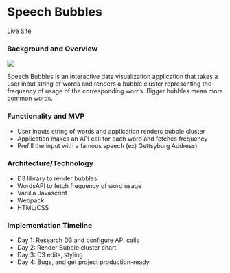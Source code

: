 # Speech Bubbles 

[Live Site](https://aklee2106.github.io/speech_bubbles/)

### Background and Overview

![](images/bubbles.gif)

Speech Bubbles is an interactive data visualization application that takes a user input string of words and renders a bubble cluster representing the frequency of usage of the corresponding words. Bigger bubbles mean more common words. 

### Functionality and MVP
* User inputs string of words and application renders bubble cluster
* Application makes an API call for each word and fetches frequency
* Prefill the input with a famous speech (ex) Gettsyburg Address)

### Architecture/Technology

* D3 library to render bubbles
* WordsAPI to fetch frequency of word usage 
* Vanilla Javascript
* Webpack
* HTML/CSS


### Implementation Timeline 

* Day 1: Research D3 and configure API calls
* Day 2: Render Bubble cluster chart
* Day 3: D3 edits, styling 
* Day 4: Bugs, and get project production-ready.
